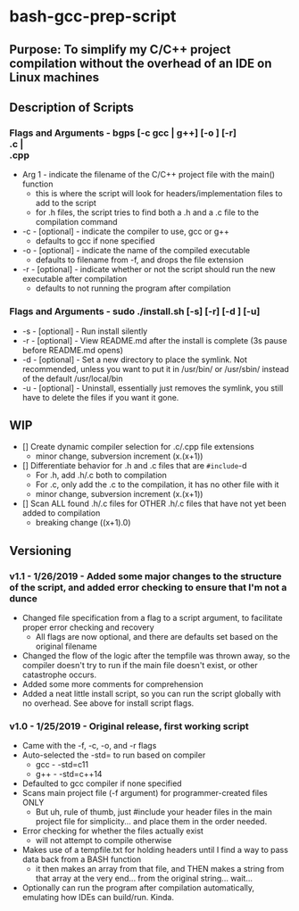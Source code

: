 # bash-gcc-prep-script

## Purpose: To simplify my C/C++ project compilation without the overhead of an IDE on Linux machines

## Description of Scripts

### Flags and Arguments - bgps [-c gcc | g++] [-o <output filename>] [-r] <main project file>.c | <main project file>.cpp

- Arg 1 - indicate the filename of the C/C++ project file with the main() function
	- this is where the script will look for headers/implementation files to add to the script
	- for .h files, the script tries to find both a .h and a .c file to the compilation command
- -c - [optional] - indicate the compiler to use, gcc or g++
	- defaults to gcc if none specified
- -o - [optional] - indicate the name of the compiled executable
	- defaults to filename from -f, and drops the file extension
- -r - [optional] - indicate whether or not the script should run the new executable after compilation
	- defaults to not running the program after compilation

### Flags and Arguments - sudo ./install.sh [-s] [-r] [-d <directory>] [-u]

- -s - [optional] - Run install silently
- -r - [optional] - View README.md after the install is complete (3s pause before README.md opens)
- -d - [optional] - Set a new directory to place the symlink. Not recommended, unless you want to put it in /usr/bin/ or /usr/sbin/ instead of the default /usr/local/bin
- -u - [optional] - Uninstall, essentially just removes the symlink, you still have to delete the files if you want it gone.

## WIP

- [] Create dynamic compiler selection for .c/.cpp file extensions
	- minor change, subversion increment (x.(x+1))
- [] Differentiate behavior for .h and .c files that are `#include`-d
	- For .h, add .h/.c both to compilation
	- For .c, only add the .c to the compilation, it has no other file with it
	- minor change, subversion increment (x.(x+1))
- [] Scan ALL found .h/.c files for OTHER .h/.c files that have not yet been added to compilation
	- breaking change ((x+1).0)

## Versioning

### v1.1 - 1/26/2019 - Added some major changes to the structure of the script, and added error checking to ensure that I'm not a dunce

- Changed file specification from a flag to a script argument, to facilitate proper error checking and recovery
	- All flags are now optional, and there are defaults set based on the original filename
- Changed the flow of the logic after the tempfile was thrown away, so the compiler doesn't try to run if the main file doesn't exist, or other catastrophe occurs.
- Added some more comments for comprehension
- Added a neat little install script, so you can run the script globally with no overhead. See above for install script flags.

### v1.0 - 1/25/2019 - Original release, first working script

- Came with the -f, -c, -o, and -r flags
- Auto-selected the -std= to run based on compiler
	- gcc - -std=c11
	- g++ - -std=c++14
- Defaulted to gcc compiler if none specified
- Scans main project file (-f argument) for programmer-created files ONLY
	- But uh, rule of thumb, just #include your header files in the main project file for simplicity... and place them in the order needed.
- Error checking for whether the files actually exist
	- will not attempt to compile otherwise
- Makes use of a tempfile.txt for holding headers until I find a way to pass data back from a BASH function
	- it then makes an array from that file, and THEN makes a string from that array at the very end... from the original string... wait...
- Optionally can run the program after compilation automatically, emulating how IDEs can build/run. Kinda.
